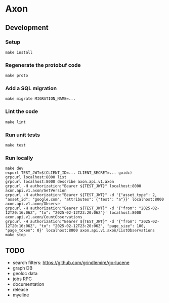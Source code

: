 # Axon

## Development

### Setup

```shell
make install
```

### Regenerate the protobuf code

```shell
make proto
```

### Add a SQL migration

```shell
make migrate MIGRATION_NAME=...
```

### Lint the code

```shell
make lint
```

### Run unit tests

```shell
make test
```

### Run locally

```shell
make dev
export TEST_JWT=$(CLIENT_ID=... CLIENT_SECRET=... goidc)
grpcurl localhost:8000 list
grpcurl localhost:8000 describe axon.api.v1.axon
grpcurl -H authorization:"Bearer ${TEST_JWT}" localhost:8000 axon.api.v1.axon/GetVersion
grpcurl -H authorization:"Bearer ${TEST_JWT}" -d '{"asset_type": 2, "asset_id": "google.com", "attributes": {"test": "a"}}' localhost:8000 axon.api.v1.axon/Observe
grpcurl -H authorization:"Bearer ${TEST_JWT}" -d '{"from": "2025-02-12T20:16:06Z", "to": "2025-02-12T23:20:06Z"}' localhost:8000 axon.api.v1.axon/CountObservations
grpcurl -H authorization:"Bearer ${TEST_JWT}" -d '{"from": "2025-02-12T20:16:06Z", "to": "2025-02-12T23:20:06Z", "page_size": 100, "page_token": 0}' localhost:8000 axon.api.v1.axon/ListObservations
make stop
```

## TODO

- search filters: https://github.com/grindlemire/go-lucene
- graph DB
- geoloc data
- jobs RPC
- documentation
- release
- myeline
